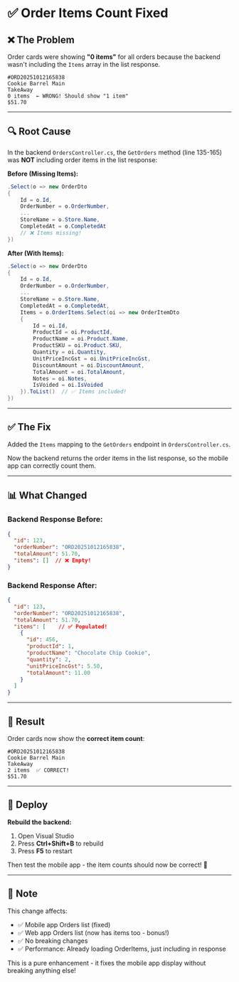 # ✅ Order Items Count Fixed

## ❌ The Problem

Order cards were showing **"0 items"** for all orders because the backend wasn't including the `Items` array in the list response.

```
#ORD20251012165838
Cookie Barrel Main
TakeAway
0 items  ← WRONG! Should show "1 item"
$51.70
```

---

## 🔍 Root Cause

In the backend `OrdersController.cs`, the `GetOrders` method (line 135-165) was **NOT** including order items in the list response:

**Before (Missing Items):**
```csharp
.Select(o => new OrderDto
{
    Id = o.Id,
    OrderNumber = o.OrderNumber,
    ...
    StoreName = o.Store.Name,
    CompletedAt = o.CompletedAt
    // ❌ Items missing!
})
```

**After (With Items):**
```csharp
.Select(o => new OrderDto
{
    Id = o.Id,
    OrderNumber = o.OrderNumber,
    ...
    StoreName = o.Store.Name,
    CompletedAt = o.CompletedAt,
    Items = o.OrderItems.Select(oi => new OrderItemDto
    {
        Id = oi.Id,
        ProductId = oi.ProductId,
        ProductName = oi.Product.Name,
        ProductSKU = oi.Product.SKU,
        Quantity = oi.Quantity,
        UnitPriceIncGst = oi.UnitPriceIncGst,
        DiscountAmount = oi.DiscountAmount,
        TotalAmount = oi.TotalAmount,
        Notes = oi.Notes,
        IsVoided = oi.IsVoided
    }).ToList()  // ✅ Items included!
})
```

---

## ✅ The Fix

Added the `Items` mapping to the `GetOrders` endpoint in `OrdersController.cs`.

Now the backend returns the order items in the list response, so the mobile app can correctly count them.

---

## 📊 What Changed

### Backend Response Before:
```json
{
  "id": 123,
  "orderNumber": "ORD20251012165838",
  "totalAmount": 51.70,
  "items": []  // ❌ Empty!
}
```

### Backend Response After:
```json
{
  "id": 123,
  "orderNumber": "ORD20251012165838",
  "totalAmount": 51.70,
  "items": [    // ✅ Populated!
    {
      "id": 456,
      "productId": 1,
      "productName": "Chocolate Chip Cookie",
      "quantity": 2,
      "unitPriceIncGst": 5.50,
      "totalAmount": 11.00
    }
  ]
}
```

---

## 🎯 Result

Order cards now show the **correct item count**:

```
#ORD20251012165838
Cookie Barrel Main
TakeAway
2 items  ✅ CORRECT!
$51.70
```

---

## 🚀 Deploy

**Rebuild the backend:**

1. Open Visual Studio
2. Press **Ctrl+Shift+B** to rebuild
3. Press **F5** to restart

Then test the mobile app - the item counts should now be correct! 🎉

---

## 📝 Note

This change affects:
- ✅ Mobile app Orders list (fixed)
- ✅ Web app Orders list (now has items too - bonus!)
- ✅ No breaking changes
- ✅ Performance: Already loading OrderItems, just including in response

This is a pure enhancement - it fixes the mobile app display without breaking anything else!
